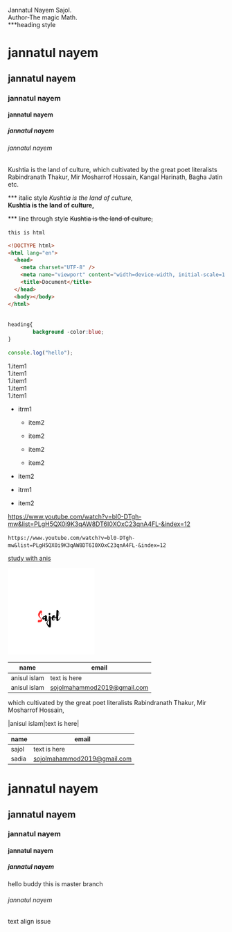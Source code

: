 Jannatul Nayem Sajol.  
Author-The magic Math.  
\*\*\*heading style

# jannatul nayem

## jannatul nayem

### jannatul nayem

#### jannatul nayem

##### jannatul nayem

###### jannatul nayem

<p>Kushtia is the land of culture, which cultivated by the great poet literalists Rabindranath Thakur, Mir Mosharrof Hossain, Kangal Harinath, Bagha Jatin etc.</p>

\*\*\* italic style
<i>Kushtia is the land of culture,</i>  
**Kushtia is the land of culture,**

\*\*\* line through style
~~Kushtia is the land of culture,~~

`this is html`

```html
<!DOCTYPE html>
<html lang="en">
  <head>
    <meta charset="UTF-8" />
    <meta name="viewport" content="width=device-width, initial-scale=1.0" />
    <title>Document</title>
  </head>
  <body></body>
</html>
```

```CSS

heading{
        background -color:blue;
}
```

```javascript
console.log("hello");
```

1.item1  
1.item1  
1.item1  
1.item1  
1.item1

- itrm1

  - item2
  - item2
  - item2

  - item2

- item2
- itrm1
- item2

https://www.youtube.com/watch?v=bl0-DTgh-mw&list=PLgH5QX0i9K3qAW8DT6I0XOxC23qnA4FL-&index=12

`https://www.youtube.com/watch?v=bl0-DTgh-mw&list=PLgH5QX0i9K3qAW8DT6I0XOxC23qnA4FL-&index=12`

[study with anis](https://www.youtube.com/watch?v=bl0-DTgh-mw&list=PLgH5QX0i9K3qAW8DT6I0XOxC23qnA4FL-&index=12)

<!-- ![profile](Sajol.png) -->

<img src="Sajol.png" height="200" width="200" title="profile image">

| name         | email                       |
| ------------ | --------------------------- |
| anisul islam | text is here                |
| anisul islam | sojolmahammod2019@gmail.com |

<p>which cultivated by the great poet literalists Rabindranath Thakur, Mir Mosharrof Hossain,<p>
|anisul islam|text is here|

| name  | email                       |
| ----- | --------------------------- |
| sajol | text is here                |
| sadia | sojolmahammod2019@gmail.com |

# jannatul nayem

## jannatul nayem

### jannatul nayem

#### jannatul nayem

##### jannatul nayem
hello buddy this is master branch

###### jannatul nayem


text align issue

